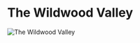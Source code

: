 # The Wildwood Valley

![The Wildwood Valley](https://raw.githubusercontent.com/the-wildwood-valley/the-wildwood-valley/main/valley.png)
